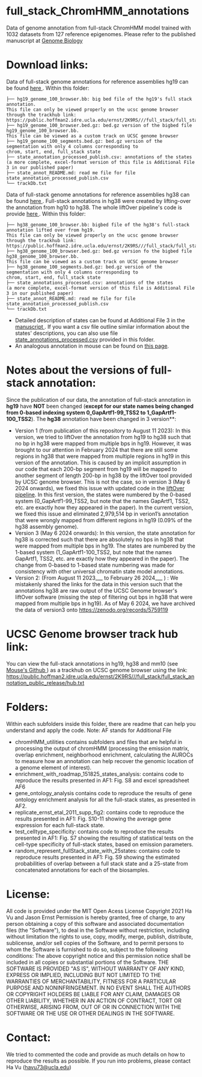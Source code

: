 
# full_stack_ChromHMM_annotations
Data of genome annotation from full-stack ChromHMM model trained with 1032 datasets from 127 reference epigenomes. Please refer to the published manuscript at <a href="https://genomebiology.biomedcentral.com/articles/10.1186/s13059-021-02572-z"> Genome Biology </a>
# Download links:
Data of full-stack genome annotations for reference assemblies hg19 can be found <a href="https://public.hoffman2.idre.ucla.edu/ernst/2K9RS//full_stack/full_stack_annotation_public_release/hg38"> here </a>. Within this folder:
```
├── hg19_genome_100_browser.bb: big bed file of the hg19's full stack annotation. 
This file can only be viewed properly on the ucsc genome browser through the trackhub link:
https://public.hoffman2.idre.ucla.edu/ernst/2K9RS///full_stack/full_stack_annotation_public_release/hub.txt
├── hg19_genome_100_browser.bed.gz: bed.gz version of the bigbed file hg19_genome_100_browser.bb. 
This file can be viewed as a custom track on UCSC genome browser
├── hg19_genome_100_segments.bed.gz: bed.gz version of the segmentation with only 4 columns corresponding to 
chrom, start, end, full_stack state
├── state_annotation_processed_publish.csv: annotations of the states 
(a more complete, excel-format version of this file is Additional File 3 in our published paper) 
├── state_annot_README.md: read me file for file state_annotation_processed_publish.csv
└── trackDb.txt
```
Data of full-stack genome annotations for reference assemblies hg38 can be found <a href="https://public.hoffman2.idre.ucla.edu/ernst/2K9RS//full_stack/full_stack_annotation_public_release/hg38"> here </a>. Full-stack annotations in hg38 were created by lifting-over the annotation from hg10 to hg38. The whole liftOver pipeline's code is provide <a href="https://github.com/ernstlab/full_stack_ChromHMM_annotations/tree/main/chromHMM_utilities/liftOver"> here </a>. Within this folder:
```
├── hg38_genome_100_browser.bb: bigbed file of the hg38's full-stack annotation lifted over from hg19. 
This file can only be viewed properly on the ucsc genome browser through the trackhub link:
https://public.hoffman2.idre.ucla.edu/ernst/2K9RS///full_stack/full_stack_annotation_public_release/hub.txt
├── hg38_genome_100_browser.bed.gz: bed.gz version fo the bigbed file hg38_genome_100_browser.bb. 
This file can be viewed as a custom track on UCSC genome browser
├── hg38_genome_100_segments.bed.gz: bed.gz version of the segmentation with only 4 columns corresponding to 
chrom, start, end, full_stack state
├── state_annotations_processed.csv: annotations of the states 
(a more complete, excel-format version of this file is Additional File 3 in our published paper)
├── state_annot_README.md: read me file for file state_annotation_processed_publish.csv
└── trackDb.txt
```
- Detailed description of states can be found at Additional File 3 in the  <a href="https://genomebiology.biomedcentral.com/articles/10.1186/s13059-021-02572-z"> manuscript </a>. If you want a csv file outline similar information about the states' descriptions, you can also use file <a href="https://public.hoffman2.idre.ucla.edu/ernst/UUKP7/state_annotations_processed.csv">state_annotations_processed.csv</a> provided in this folder.
- An analogous annotation in mouse can be found on <a href="https://github.com/ernstlab/mouse_fullStack_annotations">this page</a>.
# Notes about the versions of full-stack annotation:
Since the publication of our data, the annotation of full-stack annotation in **hg19** have **NOT** been changed (__except for our state names being changed from 0-based indexing system 0_GapArtf1-99_TSS2 to 1_GapArtf1-100_TSS2__). The **hg38** annotation have been changed in 3 version**: 
- Version 1 (from publication of this repository to August 11 2023): In this version, we tried to liftOver the annotation from hg19 to hg38 such that no bp in hg38 were mapped from multiple bps in hg19. However, it was brought to our attention in February 2024 that there are still some regions in hg38 that were mapped from multiple regions in hg19 in this version of the annotation. This is caused by an implicit assumption in our code that each 200-bp segment from hg19 will be mapped to another segment of length 200-bp in hg38 by the liftOver tool provided by UCSC genome browser. This is not the case, so in version 3 (May 6 2024 onwards), we fixed this issue with updated code in the <a href="https://github.com/ernstlab/full_stack_ChromHMM_annotations/tree/main/chromHMM_utilities/liftOver"> liftOver pipeline</a>. In this first version, the states were numbered by the 0-based system (0_GapArtf1-99_TSS2, but note that the names GapArtf1, TSS2, etc. are exactly how they appeared in the paper). In the current version, we fixed this issue and eliminated 2,979,514 bp in verion1’s annotation that were wrongly mapped from different regions in hg19 (0.09% of the hg38 assembly genome). 
- Version 3 (May 6 2024 onwards): In this version, the state annotation for hg38 is corrected such that there are absolutely no bps in hg38 that were mapped from multiple bps in hg19. The states are numbered by the 1-based system (1_GapArtf1-100_TSS2, but note that the names GapArtf1, TSS2, etc. are exactly how they appeared in the paper). The change from 0-based to 1-based state numbering was made for consistency with other universal chromatin state model annotations. 
- Version 2: (From August 11 2023___ to February 26 2024___ ) : We mistakenly shared the links for the data in this version such that the annotations hg38 are raw output of the UCSC Genome browser's liftOver software (missing the step of filtering out bps in hg38 that were mapped from multiple bps in hg19). 
As of May 6 2024, we have archived the data of version3 onto https://zenodo.org/records/5759119
# UCSC Genome browser track hub link:
You can view the full-stack annotations in hg19, hg38 and mm10 (see <a href="https://github.com/ernstlab/mouse_fullStack_annotations"> Mouse's Github </a>) as a trackhub on UCSC genome browser using the link: https://public.hoffman2.idre.ucla.edu/ernst/2K9RS///full_stack/full_stack_annotation_public_release/hub.txt
# Folders:
Within each subfolders inside this folder, there are readme that can help you understand and apply the code. Note: AF stands for Additional File
- chromHMM_utilities contains subfolders and files that are helpful in processing the output of chromHMM (processing the emission matrix, overlap enrichment, neighborhood enrichment, calculating the AUROCs to measure how an annotation can help recover the genomic location of a genome element of interest). 
- enrichment_with_roadmap_151825_states_analysis: contains code to reproduce the results presented in AF1: Fig. S8 and excel spreadsheet AF6
- gene_ontology_analysis contains code to reproduce the results of gene ontology enrichment analysis for all the full-stack states, as presented in AF2.
- replicate_ernst_etal_2011_supp_fig2: contains code to reproduce the results presented in AF1: Fig. S10-11 showing the average gene expression for each full-stack state.
- test_celltype_specificity: contains code to reproduce the results presented in AF1: Fig. S7 showing the resulting of statistical tests on the cell-type specificity of full-stack states, based on emission parameters.
- random_represent_fullStack_state_with_25states: contains code to reproduce results presented in AF1: Fig. S9 showing the estimated probabilities of overlap between a full stack state and a 25-state from concatenated annotations for each of the biosamples. 
# License:
All code is provided under the MIT Open Acess License
Copyright 2021 Ha Vu and Jason Ernst
Permission is hereby granted, free of charge, to any person obtaining a copy of this software and associated documentation files (the "Software"), to deal in the Software without restriction, including without limitation the rights to use, copy, modify, merge, publish, distribute, sublicense, and/or sell copies of the Software, and to permit persons to whom the Software is furnished to do so, subject to the following conditions:
The above copyright notice and this permission notice shall be included in all copies or substantial portions of the Software.
THE SOFTWARE IS PROVIDED "AS IS", WITHOUT WARRANTY OF ANY KIND, EXPRESS OR IMPLIED, INCLUDING BUT NOT LIMITED TO THE WARRANTIES OF MERCHANTABILITY, FITNESS FOR A PARTICULAR PURPOSE AND NONINFRINGEMENT. IN NO EVENT SHALL THE AUTHORS OR COPYRIGHT HOLDERS BE LIABLE FOR ANY CLAIM, DAMAGES OR OTHER LIABILITY, WHETHER IN AN ACTION OF CONTRACT, TORT OR OTHERWISE, ARISING FROM, OUT OF OR IN CONNECTION WITH THE SOFTWARE OR THE USE OR OTHER DEALINGS IN THE SOFTWARE.
# Contact:
We tried to commented the code and provide as much details on how to reproduce the results as possible. If you run into problems, please contact Ha Vu (havu73@ucla.edu) 

